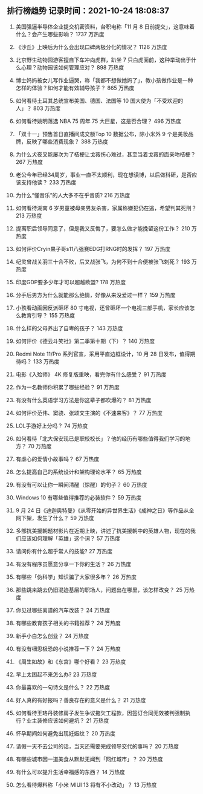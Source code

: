 
## 排行榜趋势 记录时间：2021-10-24 18:08:37
  
  1. 美国强逼半导体企业提交机密资料，台积电称「11 月 8 日前提交」，这意味着什么？会产生哪些影响？ 1737 万热度
    
  2. 《沙丘》上映后为什么会出现口碑两极分化的情况？ 1126 万热度
    
  3. 北京野生动物园游客擅自下车冲向虎群，趴坐 7 只白虎面前，这种举动出于什么心理？动物园该如何管理应对？ 898 万热度
    
  4. 博士妈妈被女儿写作业逼哭，称「我都不想做她妈了」，教小孩做作业是一种怎样的体验？如何才能有效辅导孩子？ 865 万热度
    
  5. 如何看待土耳其总统宣布美国、德国、法国等 10 国大使为「不受欢迎的人」？ 803 万热度
    
  6. 如何看待姚明落选 NBA 75 周年 75 大巨星，这是否合理？ 496 万热度
    
  7. 「双十一」预售首日直播间成交额Top 10 数据公布，除小米外 9 个是美妆品牌，反映了哪些消费现象？ 388 万热度
    
  8. 为什么犬夜叉能屡次为了桔梗让戈薇伤心难过，甚至当着戈薇的面亲吻桔梗？ 267 万热度
    
  9. 老公今年已经34周岁，事业一直不太顺利，现在想读博，以后做科研，是否应该支持他读？ 233 万热度
    
  10. 为什么“懂音乐”的人大多不在乎音质? 216 万热度
    
  11. 如何看待湖南 6 岁男童被母亲男友杀害，家属称嫌犯仍在逃，希望判其死刑？ 213 万热度
    
  12. 提离职后领导同意了，但是我又反悔了，要怎么做才能挽留这份工作？ 210 万热度
    
  13. 如何评价Cryin果子哥s11八强赛EDG打RNG时的发挥？ 197 万热度
    
  14. 纪灵曾战关羽三十合不败，后又战张飞，为何不到十合便被张飞刺死？ 193 万热度
    
  15. 印度GDP要多少年才可以超越欧盟? 178 万热度
    
  16. 分手后男方为什么就能那么绝情，好像从来没爱过一样？ 159 万热度
    
  17. 小孩看动画因反派砸坏 80 寸电视，还曾砸坏一个电视三部手机，家长应该怎么教育引导？ 155 万热度
    
  18. 什么样的父母养出了自卑的孩子？ 143 万热度
    
  19. 如何评价《德云斗笑社》第二季第十期（下）？ 140 万热度
    
  20. Redmi Note 11/Pro 系列官宣，采用平直边框设计，10 月 28 日发布，值得期待吗？ 133 万热度
    
  21. 电影《入殓师》 4K 修复版重映，看完你有什么感受？ 91 万热度
    
  22. 作为一名教师你积累了哪些经验？ 91 万热度
    
  23. 有没有什么英语学习方法是你这辈子都吹爆的？ 81 万热度
    
  24. 如何评价范伟、窦骁、张颂文主演的《不速来客》？ 77 万热度
    
  25. LOL手游好上分吗？ 74 万热度
    
  26. 如何看待「北大保安现已是职校校长」？他的经历有哪些值得我们学习的地方？ 70 万热度
    
  27. 有虐心的爱情小故事吗？ 67 万热度
    
  28. 怎么提高自己的系统设计和架构理论水平？ 65 万热度
    
  29. 有没有可以让你一瞬间清醒（惊醒）的句子？ 60 万热度
    
  30. Windows 10 有哪些值得推荐的必装软件？ 59 万热度
    
  31. 9 月 24 日《迪迦奥特曼》《从零开始的异世界生活》《成神之日》等作品从全网下架，发生了什么？ 59 万热度
    
  32. 多部抗美援朝题材影片在近期上映，讲述了抗美援朝中的英雄人物，现在的我们应该如何理解「英雄」这个词？ 57 万热度
    
  33. 请问你有什么超乎常人的技能? 27 万热度
    
  34. 有没有程序员愿意分享一下你的生活？ 26 万热度
    
  35. 有哪些「伪科学」知识骗了大家很多年？ 26 万热度
    
  36. 那些跳来跳去仍旧混迹基层的职场人，问题出在哪里，该怎样改变？ 25 万热度
    
  37. 你见过哪些离谱的汽车改装？ 24 万热度
    
  38. 有哪些教育孩子相关的书籍推荐？ 24 万热度
    
  39. 新手小白怎么创业？ 24 万热度
    
  40. 有没有细思极恐的小说推荐一下？ 24 万热度
    
  41. 《周生如故》和《东宫》哪个好看？ 23 万热度
    
  42. 早上太困起不来怎么办? 23 万热度
    
  43. 你最喜欢的一句诗文是什么？ 22 万热度
    
  44. 好人真的有好报吗？善良存在的意义是什么？ 21 万热度
    
  45. 如何看待王珞丹装修房子发生争议拖欠工程款，因签订合同无效被判强制执行？业主装修应该如何避坑？ 21 万热度
    
  46. 怀孕期间如何避免出现妊娠纹？ 20 万热度
    
  47. 请假一天不去公司的话，当天还需要完成领导交代的事吗？ 20 万热度
    
  48. 有哪些城市因一道美食从默默无闻到「网红城市」？ 20 万热度
    
  49. 有什么可以提升生活幸福感的东西？ 14 万热度
    
  50. 怎么看待爆料称「小米 MIUI 13 将有不小改动」？ 13 万热度
    